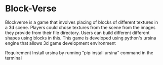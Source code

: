 # Block-Verse
Blockverse is a game that involves placing of blocks of different textures in a 3d scene. Players could chose textures from the scene from the images they provide from their file directory. Users can build different different shapes using blocks in this. This game is developed using python's ursina engine that allows 3d game development environment

Requirement
Install ursina by running "pip install ursina" command in the terminal

